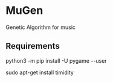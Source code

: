 # MuGen
Genetic Algorithm for music


## Requirements


python3 -m pip install -U pygame --user

sudo apt-get install timidity